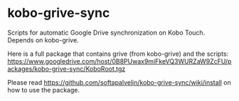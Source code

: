kobo-grive-sync
===============

Scripts for automatic Google Drive synchronization on Kobo Touch. Depends on kobo-grive.

Here is a full package that contains grive (from kobo-grive) and the scripts:
https://www.googledrive.com/host/0B8PUwax9miFkeVQ3WURZaW9ZcFU/packages/kobo-grive-sync/KoboRoot.tgz

Please read https://github.com/softapalvelin/kobo-grive-sync/wiki/install on how to use the package.

